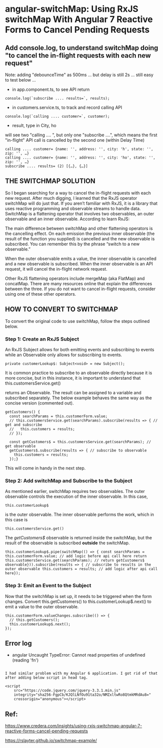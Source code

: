 # angular-switchMap: Using RxJS switchMap With Angular 7 Reactive Forms to Cancel Pending Requests


## Add console.log, to understand switchMap doing "to cancel the in-flight requests with each new request"

Note: adding "debounceTime" as 500ms ... but delay is still 2s ... still easy to test below ...

- in app.component.ts, to see API return

```
console.log(`subscribe .... results=`, results);
```

- in customers.service.ts, to track and record calling API

```
console.log(`calling .... customer=`, customer);
```

- result, type in City, ho

will see two "calling .... ", but only one "subscribe ....", which means the first "in-flight" API call is cancelled by the second one (within Delay Time)

```
calling .... customer= {name: '', address: '', city: 'h', state: '', zip: '', …}
calling .... customer= {name: '', address: '', city: 'ho', state: '', zip: '', …}
subscribe .... results= (2) [{…}, {…}]
```

## THE SWITCHMAP SOLUTION

So I began searching for a way to cancel the in-flight requests with each new request. After much digging, I learned that the RxJS operator switchMap will do just that. If you aren’t familiar with RxJS, it is a library that uses reactive programming and observable streams to handle data. SwitchMap is a flattening operator that involves two observables, an outer observable and an inner observable. According to learn RxJS:

The main difference between switchMap and other flattening operators is the cancelling effect. On each emission the previous inner observable (the result of the function you supplied) is cancelled and the new observable is subscribed. You can remember this by the phrase “switch to a new observable.”

When the outer observable emits a value, the inner observable is cancelled and a new observable is subscribed. When the inner observable is an API request, it will cancel the in-flight network request.

Other RxJS flattening operators include mergeMap (aka FlatMap) and concatMap. There are many resources online that explain the differences between the three. If you do not want to cancel in-flight requests, consider using one of these other operators.


## HOW TO CONVERT TO SWITCHMAP
To convert the original code to use switchMap, follow the steps outlined below.

### Step 1: Create an RxJS Subject
An RxJS Subject allows for both emitting events and subscribing to events while an Observable only allows for subscribing to events.

```
private customerLookup$: Subject<void> = new Subject();
```

It is common practice to subscribe to an observable directly because it is more concise, but in this instance, it is important to understand that this.customersService.get()
 
returns an Observable. The result can be assigned to a variable and subscribed separately. The below example behaves the same way as the concise version (commented out).

```
getCustomers() {
  const searchParams = this.customerForm.value;
  // this.customersService.get(searchParams).subscribe(results => { // get and subscribe
  //   this.customers = results;
  // });
 
  const getCustomers$ = this.customersService.get(searchParams); // get observable
  getCustomers$.subscribe(results => { // subscribe to observable
    this.customers = results;
  });}
```

This will come in handy in the next step.

### Step 2: Add switchMap and Subscribe to the Subject
As mentioned earlier, switchMap requires two observables. The outer observable controls the execution of the inner observable. In this case, 

```
this.customerLookup$ 
```

is the outer observable. The inner observable performs the work, which in this case is 

```
this.customersService.get()
```

The *getCustomers$* observable is returned inside the switchMap, but the result of the observable is subscribed **outside** the switchMap.

```
this.customerLookup$.pipe(switchMap(() => { const searchParams = this.customerForm.value; // add logic before api call here return this.customersService.get(searchParams); // return getCustomers$ observable})).subscribe(results => { // subscribe to results in the outer observable this.customers = results; // add logic after api call here});
```

### Step 3: Emit an Event to the Subject
Now that the switchMap is set up, it needs to be triggered when the form changes. Convert this.getCustomers() to this.customerLookup$.next() to emit a value to the outer observable.

```
this.customerForm.valueChanges.subscribe(() => {
  // this.getCustomers();
  this.customerLookup$.next();
});
```


## Error log

- angular Uncaught TypeError: Cannot read properties of undefined (reading 'fn')

```

I had similar problem with my Angular 6 application. I got rid of that after adding below script in head tag.

<script
    src="https://code.jquery.com/jquery-3.3.1.min.js"
    integrity="sha256-FgpCb/KJQlLNfOu91ta32o/NMZxltwRo8QtmkMRdAu8="
    crossorigin="anonymous"></script>

```

## Ref:

https://www.credera.com/insights/using-rxjs-switchmap-angular-7-reactive-forms-cancel-pending-requests

https://rslayter.github.io/switchmap-example/


